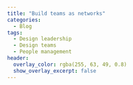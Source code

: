 ```yaml
---
title: "Build teams as networks"
categories:
  - Blog 
tags:
  - Design leadership
  - Design teams
  - People management
header:
  overlay_color: rgba(255, 63, 49, 0.8)
  show_overlay_excerpt: false
---
```

